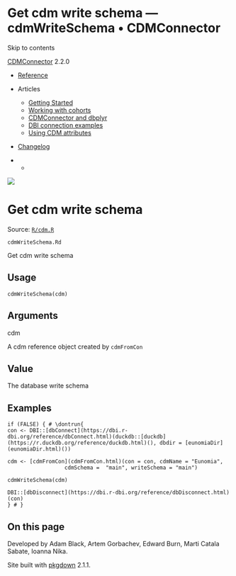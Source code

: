 # Get cdm write schema — cdmWriteSchema • CDMConnector

Skip to contents

[CDMConnector](../index.html) 2.2.0

  * [Reference](../reference/index.html)
  * Articles
    * [Getting Started](../articles/a01_getting-started.html)
    * [Working with cohorts](../articles/a02_cohorts.html)
    * [CDMConnector and dbplyr](../articles/a03_dbplyr.html)
    * [DBI connection examples](../articles/a04_DBI_connection_examples.html)
    * [Using CDM attributes](../articles/a06_using_cdm_attributes.html)
  * [Changelog](../news/index.html)


  *   * [](https://github.com/darwin-eu/CDMConnector/)



![](../logo.png)

# Get cdm write schema

Source: [`R/cdm.R`](https://github.com/darwin-eu/CDMConnector/blob/HEAD/R/cdm.R)

`cdmWriteSchema.Rd`

Get cdm write schema

## Usage
    
    
    cdmWriteSchema(cdm)

## Arguments

cdm
    

A cdm reference object created by `cdmFromCon`

## Value

The database write schema

## Examples
    
    
    if (FALSE) { # \dontrun{
    con <- DBI::[dbConnect](https://dbi.r-dbi.org/reference/dbConnect.html)(duckdb::[duckdb](https://r.duckdb.org/reference/duckdb.html)(), dbdir = [eunomiaDir](eunomiaDir.html)())
    
    cdm <- [cdmFromCon](cdmFromCon.html)(con = con, cdmName = "Eunomia",
                      cdmSchema =  "main", writeSchema = "main")
    
    cdmWriteSchema(cdm)
    
    DBI::[dbDisconnect](https://dbi.r-dbi.org/reference/dbDisconnect.html)(con)
    } # }
    

## On this page

Developed by Adam Black, Artem Gorbachev, Edward Burn, Marti Catala Sabate, Ioanna Nika.

Site built with [pkgdown](https://pkgdown.r-lib.org/) 2.1.1.
